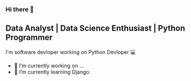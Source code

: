 ### Hi there 👋

## Data Analyst | Data Science Enthusiast | Python Programmer

I'm software devloper working on Python Devloper 💻

- 🔭 I’m currently working on ...
- 🌱 I’m currently learning Django.
